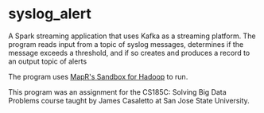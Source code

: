 # syslog_alert

A Spark streaming application that uses Kafka as a streaming platform. The program reads input from a topic of syslog messages, determines if the message exceeds a threshold, and if so creates and produces a record to an output topic of alerts

The program uses [MapR's Sandbox for Hadoop](https://mapr.com/products/mapr-sandbox-hadoop/download/) to run.


This program was an assignment for the CS185C: Solving Big Data Problems course taught by James Casaletto at San Jose State University.
